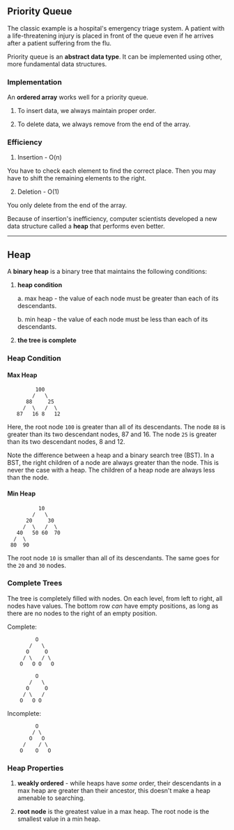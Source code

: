 

## Priority Queue

The classic example is a hospital's emergency triage system.
A patient with a life-threatening injury is placed in front of the
queue even if he arrives after a patient suffering from the flu.

Priority queue is an __abstract data type__.  It can be implemented
using other, more fundamental data structures.

### Implementation

An __ordered array__ works well for a priority queue.

1. To insert data, we always maintain proper order.

2. To delete data, we always remove from the end of the array.


### Efficiency

1. Insertion - O(n)

You have to check each element to find the correct place.  Then you may have to shift the remaining elements to the right.

2. Deletion - O(1)

You only delete from the end of the array.

Because of insertion's inefficiency, computer scientists developed a new data structure called a __heap__ that performs even better.

---

## Heap

A __binary heap__ is a binary tree that maintains the following conditions:

1. __heap condition__

    a.  max heap - the value of each node must be greater than each of its descendants.

    b.  min heap - the value of each node must be less than each of its descendants.

2. __the tree is complete__



### Heap Condition

#### Max Heap

             100
            /   \
          88     25
         /  \   /  \
       87   16 8   12

Here, the root node `100` is greater than all of its descendants.  The node `88` is greater than its two descendant nodes, 87 and 16.  The node `25` is greater than its two descendant nodes, 8 and 12.

Note the difference between a heap and a binary search tree (BST).  In a BST, the right children of a node are always greater than the node.  This is never the case with a heap.  The children of a heap node are always less than the node.

#### Min Heap

              10 
            /   \
          20     30
         /  \   /  \
       40   50 60  70
      /  \
     80  90

The root node `10` is smaller than all of its descendants.  The same goes for the `20` and `30` nodes.

### Complete Trees

The tree is completely filled with nodes.  On each level, from left to right, all nodes have values.
The bottom row _can_ have empty positions, as long as there are no nodes to the right of an empty position.

Complete:

             O                              
           /   \     
          O     O
         / \   / \
        O   O O   O

             O                              
           /   \     
          O     O
         / \   /
        O   O O

Incomplete:

             O
            / \
           O   O
         /    / \
        O    O   O


### Heap Properties

1. __weakly ordered__ - while heaps have _some_ order, their descendants in a max heap are greater than their ancestor, this doesn't make a heap amenable to searching.

2. __root node__ is the greatest value in a max heap.  The root node is the smallest value in a min heap.
